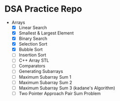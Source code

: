 # DSA Practice Repo
- Arrays
  - [x] Linear Search
  - [x] Smallest & Largest Element
  - [x] Binary Search
  - [x] Selection Sort
  - [x] Bubble Sort
  - [ ] Insertion Sort
  - [ ] C++ Array STL
  - [ ] Comparators
  - [ ] Generating Subarrays
  - [ ] Maximum Subarray Sum 1
  - [ ] Maximum Subarray Sum 2
  - [ ] Maximum Subarray Sum 3 (kadane's Algorithm)
  - [ ] Two Pointer Approach Pair Sum Problem